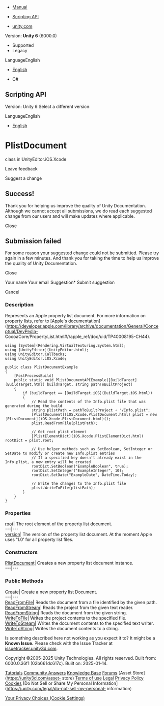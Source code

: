 [ ]()

  * [Manual](../Manual/index.html)
  * [Scripting API](../ScriptReference/index.html)

  * [unity.com](https://unity.com/)

Version: **Unity 6** (6000.0)

  * Supported
  * Legacy

LanguageEnglish

  * [English]()

  * C#

[ ](https://docs.unity3d.com)

## Scripting API

Version: Unity 6 Select a different version

LanguageEnglish

  * [English]()

# PlistDocument

class in UnityEditor.iOS.Xcode

Leave feedback

Suggest a change

## Success!

Thank you for helping us improve the quality of Unity Documentation. Although
we cannot accept all submissions, we do read each suggested change from our
users and will make updates where applicable.

Close

## Submission failed

For some reason your suggested change could not be submitted. Please <a>try
again</a> in a few minutes. And thank you for taking the time to help us
improve the quality of Unity Documentation.

Close

Your name Your email Suggestion* Submit suggestion

Cancel

[ ]()

### Description

Represents an Apple property list document. For more information on property
lists, refer to [Apple's
documentation](https://developer.apple.com/library/archive/documentation/General/Conceptual/DevPedia-
CocoaCore/PropertyList.html#//apple_ref/doc/uid/TP40008195-CH44).

    
    
    using [System](Rendering.VirtualTexturing.System.html);
    using [UnityEditor](UnityEditor.html);
    using UnityEditor.Callbacks;
    using UnityEditor.iOS.Xcode;  
      
    public class PlistDocumentExample
    {
        [PostProcessBuild]
        public static void PlistDocumentAPIExample([BuildTarget](BuildTarget.html) buildTarget, string pathToBuiltProject)
        {
            if (buildTarget == [BuildTarget.iOS](BuildTarget.iOS.html)) 
            {
                // Read the contents of the Info.plist file that was generated during the build
                string plistPath = pathToBuiltProject + "/Info.plist";
                [PlistDocument](iOS.Xcode.PlistDocument.html) plist = new [PlistDocument](iOS.Xcode.PlistDocument.html)();
                plist.ReadFromFile(plistPath);
        
                // Get root plist element
                [PlistElementDict](iOS.Xcode.PlistElementDict.html) rootDict = plist.root;  
      
                // Use helper methods such as SetBoolean, SetInteger or SetDate to modify or create new Info.plist entries
                // If a specified key doesn't already exist in the Info.plist, a new entry will be created
                rootDict.SetBoolean("ExampleBoolean", true);
                rootDict.SetInteger("ExampleInteger", 10);
                rootDict.SetDate("ExampleDate", DateTime.Today);  
      
                // Write the changes to the Info.plist file
                plist.WriteToFile(plistPath);
            }
        }
    }
    

### Properties

[root](iOS.Xcode.PlistDocument-root.html)| The root element of the property
list document.  
---|---  
[version](iOS.Xcode.PlistDocument-version.html)| The version of the property
list document. At the moment Apple uses '1.0' for all property list files.  
  
### Constructors

[PlistDocument](iOS.Xcode.PlistDocument-ctor.html)| Creates a new property
list document instance.  
---|---  
  
### Public Methods

[Create](iOS.Xcode.PlistDocument.Create.html)| Create a new property list
Document.  
---|---  
[ReadFromFile](iOS.Xcode.PlistDocument.ReadFromFile.html)| Reads the document
from a file identified by the given path.  
[ReadFromStream](iOS.Xcode.PlistDocument.ReadFromStream.html)| Reads the
project from the given text reader.  
[ReadFromString](iOS.Xcode.PlistDocument.ReadFromString.html)| Reads the
document from the given string.  
[WriteToFile](iOS.Xcode.PlistDocument.WriteToFile.html)| Writes the project
contents to the specified file.  
[WriteToStream](iOS.Xcode.PlistDocument.WriteToStream.html)| Writes the
document contents to the specified text writer.  
[WriteToString](iOS.Xcode.PlistDocument.WriteToString.html)| Writes the
document contents to a string.  
  
Is something described here not working as you expect it to? It might be a
**Known Issue**. Please check with the Issue Tracker at
[issuetracker.unity3d.com](https://issuetracker.unity3d.com).

Copyright ©2005-2025 Unity Technologies. All rights reserved. Built from:
6000.0.36f1 (02b661dc617c). Built on: 2025-01-14.

[Tutorials](https://unity3d.com/learn) [Community
Answers](https://answers.unity3d.com) [Knowledge
Base](https://support.unity3d.com/hc/en-us)
[Forums](https://forum.unity3d.com) [Asset Store](https://unity3d.com/asset-
store) [Terms of use](https://docs.unity3d.com/Manual/TermsOfUse.html)
[Legal](https://unity.com/legal) [Privacy
Policy](https://unity.com/legal/privacy-policy)
[Cookies](https://unity.com/legal/cookie-policy) [Do Not Sell or Share My
Personal Information](https://unity.com/legal/do-not-sell-my-personal-
information)

[Your Privacy Choices (Cookie Settings)](javascript:void\(0\);)

